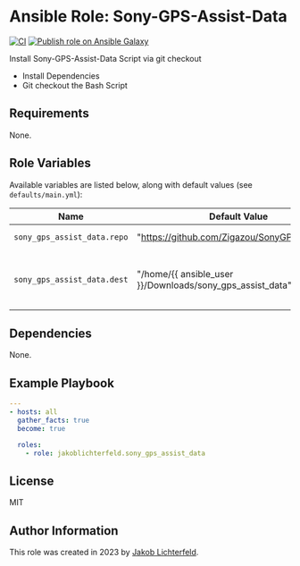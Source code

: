 # Ansible Role: Sony-GPS-Assist-Data

[![CI](https://github.com/JakobLichterfeld/ansible-role-sony_gps_assist_data/actions/workflows/ci.yml/badge.svg?branch=main)](https://github.com/JakobLichterfeld/ansible-role-sony_gps_assist_data/actions/workflows/ci.yml)
[![Publish role on Ansible Galaxy](https://github.com/JakobLichterfeld/ansible-role-sony_gps_assist_data/actions/workflows/publish_role_on_ansible_galaxy.yml/badge.svg?branch=main)](https://github.com/JakobLichterfeld/ansible-role-sony_gps_assist_data/actions/workflows/publish_role_on_ansible_galaxy.yml)

Install Sony-GPS-Assist-Data Script via git checkout

- Install Dependencies
- Git checkout the Bash Script

## Requirements

None.

## Role Variables

Available variables are listed below, along with default values (see `defaults/main.yml`):

| Name           | Default Value   | Description                        |
| -------------- | --------------- | -----------------------------------|
| `sony_gps_assist_data.repo` | "https://github.com/Zigazou/SonyGPSAssist.git" | Repo of Bash Script |
| `sony_gps_assist_data.dest` | "/home/{{ ansible_user }}/Downloads/sony_gps_assist_data" | Destination folder from which you want to run the script |

## Dependencies

None.

## Example Playbook

```yaml
---
- hosts: all
  gather_facts: true
  become: true

  roles:
    - role: jakoblichterfeld.sony_gps_assist_data

```

## License

MIT

## Author Information

This role was created in 2023 by [Jakob Lichterfeld](https://github.com/JakobLichterfeld).
